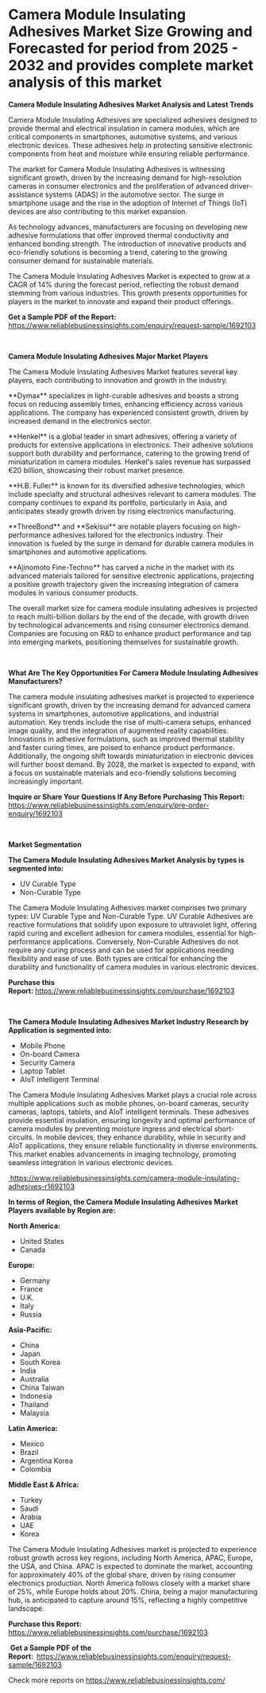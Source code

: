 <p><h1>Camera Module Insulating Adhesives Market Size Growing and Forecasted for period from 2025 - 2032 and provides complete market analysis of this market</h1></p><p><strong>Camera Module Insulating Adhesives Market Analysis and Latest Trends</strong></p>
<p><p>Camera Module Insulating Adhesives are specialized adhesives designed to provide thermal and electrical insulation in camera modules, which are critical components in smartphones, automotive systems, and various electronic devices. These adhesives help in protecting sensitive electronic components from heat and moisture while ensuring reliable performance.</p><p>The market for Camera Module Insulating Adhesives is witnessing significant growth, driven by the increasing demand for high-resolution cameras in consumer electronics and the proliferation of advanced driver-assistance systems (ADAS) in the automotive sector. The surge in smartphone usage and the rise in the adoption of Internet of Things (IoT) devices are also contributing to this market expansion.</p><p>As technology advances, manufacturers are focusing on developing new adhesive formulations that offer improved thermal conductivity and enhanced bonding strength. The introduction of innovative products and eco-friendly solutions is becoming a trend, catering to the growing consumer demand for sustainable materials.</p><p>The Camera Module Insulating Adhesives Market is expected to grow at a CAGR of 14% during the forecast period, reflecting the robust demand stemming from various industries. This growth presents opportunities for players in the market to innovate and expand their product offerings.</p></p>
<p><strong>Get a Sample PDF of the Report:&nbsp;</strong> <a href="https://www.reliablebusinessinsights.com/enquiry/request-sample/1692103?utm_campaign=84&utm_medium=2&utm_source=Github&utm_content=ia&utm_term=07012025&utm_id=camera-module-insulating-adhesives">https://www.reliablebusinessinsights.com/enquiry/request-sample/1692103</a></p>
<p>&nbsp;</p>
<p><strong>Camera Module Insulating Adhesives Major Market Players</strong></p>
<p><p>The Camera Module Insulating Adhesives Market features several key players, each contributing to innovation and growth in the industry. </p><p>**Dymax** specializes in light-curable adhesives and boasts a strong focus on reducing assembly times, enhancing efficiency across various applications. The company has experienced consistent growth, driven by increased demand in the electronics sector.</p><p>**Henkel** is a global leader in smart adhesives, offering a variety of products for extensive applications in electronics. Their adhesive solutions support both durability and performance, catering to the growing trend of miniaturization in camera modules. Henkel's sales revenue has surpassed €20 billion, showcasing their robust market presence.</p><p>**H.B. Fuller** is known for its diversified adhesive technologies, which include specialty and structural adhesives relevant to camera modules. The company continues to expand its portfolio, particularly in Asia, and anticipates steady growth driven by rising electronics manufacturing.</p><p>**ThreeBond** and **Sekisui** are notable players focusing on high-performance adhesives tailored for the electronics industry. Their innovation is fueled by the surge in demand for durable camera modules in smartphones and automotive applications.</p><p>**Ajinomoto Fine-Techno** has carved a niche in the market with its advanced materials tailored for sensitive electronic applications, projecting a positive growth trajectory given the increasing integration of camera modules in various consumer products.</p><p>The overall market size for camera module insulating adhesives is projected to reach multi-billion dollars by the end of the decade, with growth driven by technological advancements and rising consumer electronics demand. Companies are focusing on R&D to enhance product performance and tap into emerging markets, positioning themselves for sustainable growth.</p></p>
<p>&nbsp;</p>
<p><strong>What Are The Key Opportunities For Camera Module Insulating Adhesives Manufacturers?</strong></p>
<p><p>The camera module insulating adhesives market is projected to experience significant growth, driven by the increasing demand for advanced camera systems in smartphones, automotive applications, and industrial automation. Key trends include the rise of multi-camera setups, enhanced image quality, and the integration of augmented reality capabilities. Innovations in adhesive formulations, such as improved thermal stability and faster curing times, are poised to enhance product performance. Additionally, the ongoing shift towards miniaturization in electronic devices will further boost demand. By 2028, the market is expected to expand, with a focus on sustainable materials and eco-friendly solutions becoming increasingly important.</p></p>
<p><strong>Inquire or Share Your Questions If Any Before Purchasing This Report:</strong> <a href="https://www.reliablebusinessinsights.com/enquiry/pre-order-enquiry/1692103?utm_campaign=84&utm_medium=2&utm_source=Github&utm_content=ia&utm_term=07012025&utm_id=camera-module-insulating-adhesives">https://www.reliablebusinessinsights.com/enquiry/pre-order-enquiry/1692103</a></p>
<p>&nbsp;</p>
<p><strong>Market Segmentation</strong></p>
<p><strong>The Camera Module Insulating Adhesives Market Analysis by types is segmented into:</strong></p>
<p><ul><li>UV Curable Type</li><li>Non-Curable Type</li></ul></p>
<p><p>The Camera Module Insulating Adhesives market comprises two primary types: UV Curable Type and Non-Curable Type. UV Curable Adhesives are reactive formulations that solidify upon exposure to ultraviolet light, offering rapid curing and excellent adhesion for camera modules, essential for high-performance applications. Conversely, Non-Curable Adhesives do not require any curing process and can be used for applications needing flexibility and ease of use. Both types are critical for enhancing the durability and functionality of camera modules in various electronic devices.</p></p>
<p><strong>Purchase this Report:&nbsp;</strong><a href="https://www.reliablebusinessinsights.com/purchase/1692103?utm_campaign=84&utm_medium=2&utm_source=Github&utm_content=ia&utm_term=07012025&utm_id=camera-module-insulating-adhesives">https://www.reliablebusinessinsights.com/purchase/1692103</a></p>
<p>&nbsp;</p>
<p><strong>The Camera Module Insulating Adhesives Market Industry Research by Application is segmented into:</strong></p>
<p><ul><li>Mobile Phone</li><li>On-board Camera</li><li>Security Camera</li><li>Laptop Tablet</li><li>AIoT Intelligent Terminal</li></ul></p>
<p><p>The Camera Module Insulating Adhesives Market plays a crucial role across multiple applications such as mobile phones, on-board cameras, security cameras, laptops, tablets, and AIoT intelligent terminals. These adhesives provide essential insulation, ensuring longevity and optimal performance of camera modules by preventing moisture ingress and electrical short-circuits. In mobile devices, they enhance durability, while in security and AIoT applications, they ensure reliable functionality in diverse environments. This market enables advancements in imaging technology, promoting seamless integration in various electronic devices.</p></p>
<p><a href="https://www.reliablebusinessinsights.com/camera-module-insulating-adhesives-r1692103?utm_campaign=84&utm_medium=2&utm_source=Github&utm_content=ia&utm_term=07012025&utm_id=camera-module-insulating-adhesives">&nbsp;https://www.reliablebusinessinsights.com/camera-module-insulating-adhesives-r1692103</a></p>
<p><strong>In terms of Region, the Camera Module Insulating Adhesives Market Players available by Region are:</strong></p>
<p>
    <p> <strong> North America: </strong>
        <ul>
            <li>United States</li>
            <li>Canada</li>
        </ul>
        </p> 
    <p> <strong> Europe: </strong>
        <ul>
            <li>Germany</li>
            <li>France</li>
            <li>U.K.</li>
            <li>Italy</li>
            <li>Russia</li>
        </ul>
        </p> 
    <p> <strong> Asia-Pacific: </strong>
        <ul>
            <li>China</li>
            <li>Japan</li>
            <li>South Korea</li>
            <li>India</li>
            <li>Australia</li>
            <li>China Taiwan</li>
            <li>Indonesia</li>
            <li>Thailand</li>
            <li>Malaysia</li>
        </ul>
        </p> 
    <p> <strong> Latin America: </strong>
        <ul>
            <li>Mexico</li>
            <li>Brazil</li>
            <li>Argentina Korea</li>
            <li>Colombia</li>
        </ul>
        </p> 
    <p> <strong> Middle East & Africa: </strong>
        <ul>
            <li>Turkey</li>
            <li>Saudi</li>
            <li>Arabia</li>
            <li>UAE</li>
            <li>Korea</li>
        </ul>
    </p>
    </p>
<p><p>The Camera Module Insulating Adhesives market is projected to experience robust growth across key regions, including North America, APAC, Europe, the USA, and China. APAC is expected to dominate the market, accounting for approximately 40% of the global share, driven by rising consumer electronics production. North America follows closely with a market share of 25%, while Europe holds about 20%. China, being a major manufacturing hub, is anticipated to capture around 15%, reflecting a highly competitive landscape.</p></p>
<p><strong>Purchase this Report: </strong><a href="https://www.reliablebusinessinsights.com/purchase/1692103?utm_campaign=84&utm_medium=2&utm_source=Github&utm_content=ia&utm_term=07012025&utm_id=camera-module-insulating-adhesives">https://www.reliablebusinessinsights.com/purchase/1692103</a></p>
<p>&nbsp;<strong>Get a Sample PDF of the Report:&nbsp;&nbsp;</strong><a href="https://www.reliablebusinessinsights.com/enquiry/request-sample/1692103?utm_campaign=84&utm_medium=2&utm_source=Github&utm_content=ia&utm_term=07012025&utm_id=camera-module-insulating-adhesives">https://www.reliablebusinessinsights.com/enquiry/request-sample/1692103</a></p>
<p><strong></strong></p>
<p>Check more reports on <a href="https://www.reliablebusinessinsights.com/?utm_campaign=84&utm_medium=2&utm_source=Github&utm_content=ia&utm_term=07012025&utm_id=camera-module-insulating-adhesives">https://www.reliablebusinessinsights.com/</a></p>